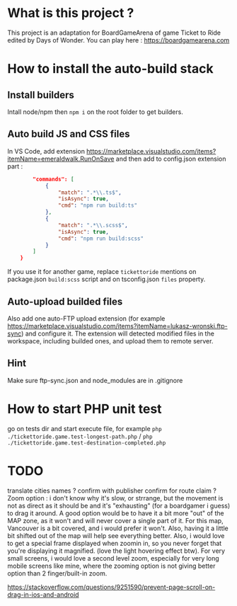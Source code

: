 # What is this project ? 
This project is an adaptation for BoardGameArena of game Ticket to Ride edited by Days of Wonder.
You can play here : https://boardgamearena.com

# How to install the auto-build stack

## Install builders
Intall node/npm then `npm i` on the root folder to get builders.

## Auto build JS and CSS files
In VS Code, add extension https://marketplace.visualstudio.com/items?itemName=emeraldwalk.RunOnSave and then add to config.json extension part :
```json
        "commands": [
            {
                "match": ".*\\.ts$",
                "isAsync": true,
                "cmd": "npm run build:ts"
            },
            {
                "match": ".*\\.scss$",
                "isAsync": true,
                "cmd": "npm run build:scss"
            }
        ]
    }
```
If you use it for another game, replace `tickettoride` mentions on package.json `build:scss` script and on tsconfig.json `files` property.

## Auto-upload builded files
Also add one auto-FTP upload extension (for example https://marketplace.visualstudio.com/items?itemName=lukasz-wronski.ftp-sync) and configure it. The extension will detected modified files in the workspace, including builded ones, and upload them to remote server.

## Hint
Make sure ftp-sync.json and node_modules are in .gitignore

# How to start PHP unit test
go on tests dir and start execute file, for example `php ./tickettoride.game.test-longest-path.php` / `php ./tickettoride.game.test-destination-completed.php`

# TODO
translate cities names ? confirm with publisher
confirm for route claim ?
Zoom option : i don't know why it's slow, or strrange, but the movement is not as direct as it should be and it's "exhausting" (for a boardgamer i guess) to drag it around. A good option would be to have it a bit more "out" of the MAP zone, as it won't and will never cover a single part of it. For this map, Vancouver is a bit covered, and i would prefer it won't. Also, having it a little bit shifted out of the map will help see everything better.
Also, i would love to get a special frame displayed when zoomin in, so you never forget that you're displaying it magnified. (love the light hovering effect btw).
For very small screens, i would love a second level zoom, especially for very long mobile screens like mine, where the zooming option is not giving better option than 2 finger/built-in zoom.

https://stackoverflow.com/questions/9251590/prevent-page-scroll-on-drag-in-ios-and-android